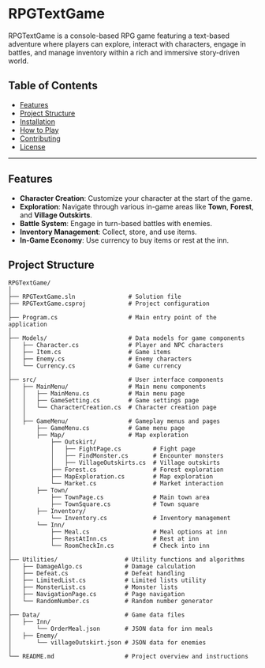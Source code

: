﻿# RPGTextGame

RPGTextGame is a console-based RPG game featuring a text-based adventure where players can explore, interact with characters, engage in battles, and manage inventory within a rich and immersive story-driven world.

## Table of Contents

- [Features](#features)
- [Project Structure](#project-structure)
- [Installation](#installation)
- [How to Play](#how-to-play)
- [Contributing](#contributing)
- [License](#license)

---

## Features

- **Character Creation**: Customize your character at the start of the game.
- **Exploration**: Navigate through various in-game areas like **Town**, **Forest**, and **Village Outskirts**.
- **Battle System**: Engage in turn-based battles with enemies.
- **Inventory Management**: Collect, store, and use items.
- **In-Game Economy**: Use currency to buy items or rest at the inn.

## Project Structure

```plaintext
RPGTextGame/
│
├── RPGTextGame.sln               # Solution file
├── RPGTextGame.csproj            # Project configuration
│
├── Program.cs                    # Main entry point of the application
│
├── Models/                       # Data models for game components
│   ├── Character.cs              # Player and NPC characters
│   ├── Item.cs                   # Game items
│   ├── Enemy.cs                  # Enemy characters
│   └── Currency.cs               # Game currency
│
├── src/                          # User interface components
│   ├── MainMenu/                 # Main menu components
│   │   ├── MainMenu.cs           # Main menu page
│   │   ├── GameSetting.cs        # Game settings page
│   │   └── CharacterCreation.cs  # Character creation page
│   │
│   ├── GameMenu/                 # Gameplay menus and pages
│       ├── GameMenu.cs           # Game menu page
│       ├── Map/                  # Map exploration
│           ├── Outskirt/
│           │   ├── FightPage.cs         # Fight page
│           │   ├── FindMonster.cs       # Encounter monsters
│           │   ├── VillageOutskirts.cs  # Village outskirts
│           ├── Forest.cs                # Forest exploration
│           ├── MapExploration.cs        # Map exploration
│           └── Market.cs                # Market interaction
│       ├── Town/
│           ├── TownPage.cs              # Main town area
│           ├── TownSquare.cs            # Town square
│       ├── Inventory/
│           └── Inventory.cs             # Inventory management
│       └── Inn/
│           ├── Meal.cs                  # Meal options at inn
│           ├── RestAtInn.cs             # Rest at inn
│           └── RoomCheckIn.cs           # Check into inn
│
├── Utilities/                   # Utility functions and algorithms
│   ├── DamageAlgo.cs            # Damage calculation
│   ├── Defeat.cs                # Defeat handling
│   ├── LimitedList.cs           # Limited lists utility
│   ├── MonsterList.cs           # Monster lists
│   ├── NavigationPage.cs        # Page navigation
│   └── RandomNumber.cs          # Random number generator
│
├── Data/                        # Game data files
│   ├── Inn/
│       └── OrderMeal.json       # JSON data for inn meals
│   ├── Enemy/
│       └── villageOutskirt.json # JSON data for enemies
│
└── README.md                    # Project overview and instructions
```

